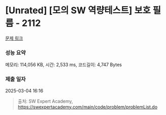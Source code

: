 # [Unrated] [모의 SW 역량테스트] 보호 필름 - 2112 

[문제 링크](https://swexpertacademy.com/main/code/problem/problemDetail.do?contestProbId=AV5V1SYKAaUDFAWu) 

### 성능 요약

메모리: 114,056 KB, 시간: 2,533 ms, 코드길이: 4,747 Bytes

### 제출 일자

2025-03-04 16:16



> 출처: SW Expert Academy, https://swexpertacademy.com/main/code/problem/problemList.do